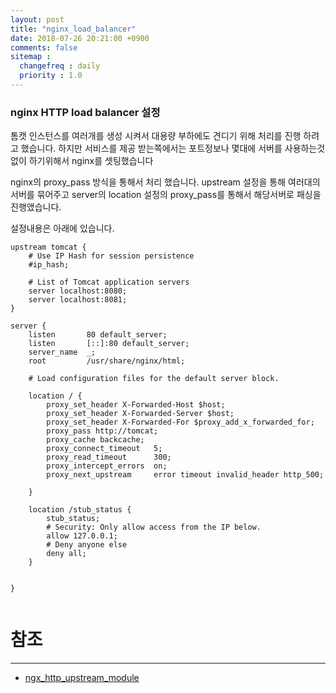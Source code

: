 ```yaml
---
layout: post
title: "nginx_load_balancer"
date: 2018-07-26 20:21:00 +0900
comments: false
sitemap :
  changefreq : daily
  priority : 1.0
---
```


### nginx HTTP load balancer 설정

톰캣 인스턴스를 여러개를 생성 시켜서 대용량 부하에도 견디기 위해 처리를 진행 하려고 했습니다.
하지만 서비스를 제공 받는쪽에서는 포트정보나 몇대에 서버를 사용하는것 없이 하기위해서 nginx를 셋팅했습니다

nginx의 proxy_pass 방식을 통해서 처리 했습니다. upstream 설정을 통해 여러대의 서버를 묶어주고
server의 location 설정의 proxy_pass를 통해서 해당서버로 패싱을 진행앴습니다.

설정내용은 아래에 있습니다.
```
upstream tomcat {
    # Use IP Hash for session persistence
    #ip_hash;

    # List of Tomcat application servers
    server localhost:8080;
    server localhost:8081;
}

server {
    listen       80 default_server;
    listen       [::]:80 default_server;
    server_name  _;
    root         /usr/share/nginx/html;

    # Load configuration files for the default server block.

    location / {
        proxy_set_header X-Forwarded-Host $host;
        proxy_set_header X-Forwarded-Server $host;
        proxy_set_header X-Forwarded-For $proxy_add_x_forwarded_for;
        proxy_pass http://tomcat;
        proxy_cache backcache;
        proxy_connect_timeout   5;
        proxy_read_timeout      300;
        proxy_intercept_errors  on;
        proxy_next_upstream     error timeout invalid_header http_500;

    }

    location /stub_status {
        stub_status;
        # Security: Only allow access from the IP below.
        allow 127.0.0.1;
        # Deny anyone else
        deny all;
    }


}


```

# 참조 
-----
* [ngx_http_upstream_module](http://nginx.org/en/docs/http/ngx_http_upstream_module.html)
